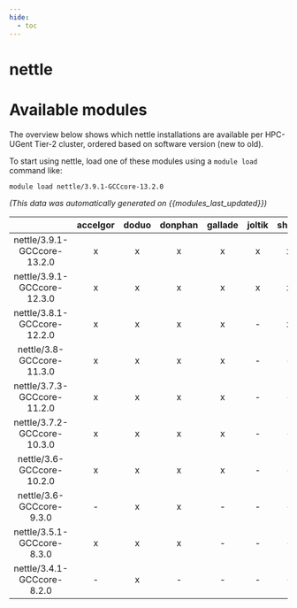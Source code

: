 ```yaml
---
hide:
  - toc
---
```


nettle
======

# Available modules


The overview below shows which nettle installations are available per HPC-UGent Tier-2 cluster, ordered based on software version (new to old).

To start using nettle, load one of these modules using a `module load` command like:

```shell
module load nettle/3.9.1-GCCcore-13.2.0
```

*(This data was automatically generated on {{modules_last_updated}})*  

| |accelgor|doduo|donphan|gallade|joltik|shinx|skitty|
| :---: | :---: | :---: | :---: | :---: | :---: | :---: | :---: |
|nettle/3.9.1-GCCcore-13.2.0|x|x|x|x|x|x|x|
|nettle/3.9.1-GCCcore-12.3.0|x|x|x|x|x|x|x|
|nettle/3.8.1-GCCcore-12.2.0|x|x|x|x|-|x|-|
|nettle/3.8-GCCcore-11.3.0|x|x|x|x|-|-|-|
|nettle/3.7.3-GCCcore-11.2.0|x|x|x|x|-|-|-|
|nettle/3.7.2-GCCcore-10.3.0|x|x|x|x|-|-|-|
|nettle/3.6-GCCcore-10.2.0|x|x|x|x|-|-|-|
|nettle/3.6-GCCcore-9.3.0|-|x|x|-|-|-|-|
|nettle/3.5.1-GCCcore-8.3.0|x|x|x|-|-|-|-|
|nettle/3.4.1-GCCcore-8.2.0|-|x|-|-|-|-|-|
